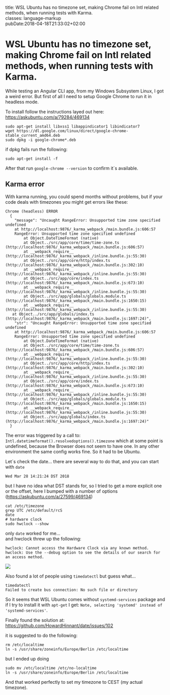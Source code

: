 title: WSL Ubuntu has no timezone set, making Chrome fail on Intl related methods, when running tests with Karma.\
classes: language-markup\
pubDate:2018-04-18T21:33:02+02:00

WSL Ubuntu has no timezone set, making Chrome fail on Intl related methods, when running tests with Karma.
==========================================================================================================

While testing an Angular CLI app, from my Windows Subsystem Linux, I got a weird error. But first of all I need to setup Google Chrome to run it in headless mode.

To install follow the instructions layed out here: https://askubuntu.com/a/79284/469134

    sudo apt-get install libxss1 libappindicator1 libindicator7
    wget https://dl.google.com/linux/direct/google-chrome-stable_current_amd64.deb
    sudo dpkg -i google-chrome*.deb

if dpkg fails run the following:

    sudo apt-get install -f

After that run `google-chrome --version` to confirm it´s available.

Karma error
-----------

With karma running, you could spend months without problems, but if your code deals with timezones you might get errors like these:

    Chrome (headless) ERROR
      {
        "message": "Uncaught RangeError: Unsupported time zone specified undefined
        at http://localhost:9876/_karma_webpack_/main.bundle.js:606:57
        RangeError: Unsupported time zone specified undefined
            at Object.DateTimeFormat (native)
            at Object../src/app/core/time/time-zone.ts (http://localhost:9876/_karma_webpack_/main.bundle.js:606:57)
            at __webpack_require__ (http://localhost:9876/_karma_webpack_/inline.bundle.js:55:30)
            at Object../src/app/core/http/index.ts (http://localhost:9876/_karma_webpack_/main.bundle.js:302:10)
            at __webpack_require__ (http://localhost:9876/_karma_webpack_/inline.bundle.js:55:30)
            at Object../src/app/core/index.ts (http://localhost:9876/_karma_webpack_/main.bundle.js:673:10)
            at __webpack_require__ (http://localhost:9876/_karma_webpack_/inline.bundle.js:55:30)
            at Object../src/app/globals/globals.module.ts (http://localhost:9876/_karma_webpack_/main.bundle.js:1650:15)
            at __webpack_require__ (http://localhost:9876/_karma_webpack_/inline.bundle.js:55:30)
       at Object../src/app/globals/index.ts (http://localhost:9876/_karma_webpack_/main.bundle.js:1697:24)",
        "str": "Uncaught RangeError: Unsupported time zone specified undefined
        at http://localhost:9876/_karma_webpack_/main.bundle.js:606:57
        RangeError: Unsupported time zone specified undefined
            at Object.DateTimeFormat (native)
            at Object../src/app/core/time/time-zone.ts (http://localhost:9876/_karma_webpack_/main.bundle.js:606:57)
            at __webpack_require__ (http://localhost:9876/_karma_webpack_/inline.bundle.js:55:30)
            at Object../src/app/core/http/index.ts (http://localhost:9876/_karma_webpack_/main.bundle.js:302:10)
            at __webpack_require__ (http://localhost:9876/_karma_webpack_/inline.bundle.js:55:30)
            at Object../src/app/core/index.ts (http://localhost:9876/_karma_webpack_/main.bundle.js:673:10)
            at __webpack_require__ (http://localhost:9876/_karma_webpack_/inline.bundle.js:55:30)
            at Object../src/app/globals/globals.module.ts (http://localhost:9876/_karma_webpack_/main.bundle.js:1650:15)
            at __webpack_require__ (http://localhost:9876/_karma_webpack_/inline.bundle.js:55:30)
            at Object../src/app/globals/index.ts (http://localhost:9876/_karma_webpack_/main.bundle.js:1697:24)"
      }

The error was triggered by a call to: `Intl.datetimeformat().resolvedoptions().timezone` which at some point is undefined, because the Browser does not seem to have one. In any other environment the same config works fine. So it had to be Ubuntu.

Let´s check the date... there are several way to do that, and you can start with `date`

    Wed Mar 28 14:21:24 DST 2018

but I have no idea what DST stands for, so I tried to get a more explicit one or the offset, here I bumped with a number of options (https://askubuntu.com/a/27599/469134)

    cat /etc/timezone
    grep UTC /etc/default/rcS
    date
    # hardware clock
    sudo hwclock --show

only `date` worked for me...\
and hwclock threw up the following:

    hwclock: Cannot access the Hardware Clock via any known method.
    hwclock: Use the --debug option to see the details of our search for an access method.

![](https://i.imgflip.com/2a6biu.jpg)

Also found a lot of people using `timedatectl` but guess what...

    timedatectl
    Failed to create bus connection: No such file or directory

So it seems that WSL Ubuntu comes without `systemd-services` package and if I try to install it with `apt-get` I get: `Note, selecting 'systemd' instead of 'systemd-services'`.

Finally found the solution at: https://github.com/HowardHinnant/date/issues/102

it is suggested to do the following:

    rm /etc/localtime
    ln -s /usr/share/zoneinfo/Europe/Berlin /etc/localtime

but I ended up doing

    sudo mv /etc/localtime /etc/no-localtime
    ln -s /usr/share/zoneinfo/Europe/Berlin /etc/localtime

And that worked perfectly to set my timezone to CEST (my actual timezone).
